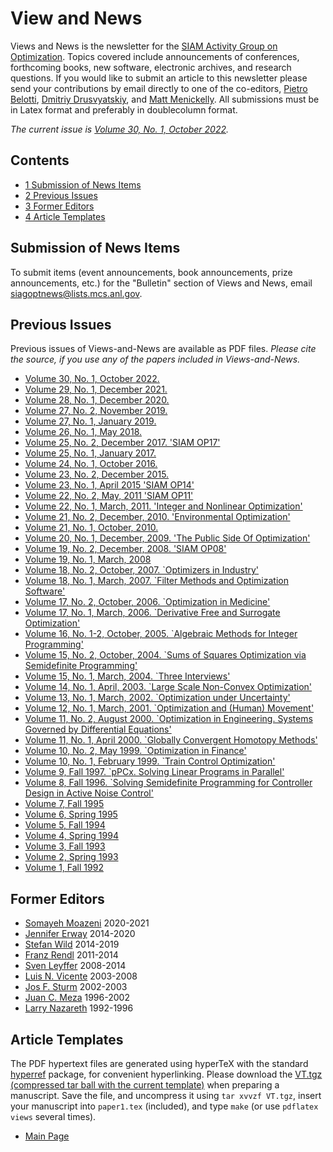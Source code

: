 View and News
=============

Views and News is the newsletter for the [SIAM Activity Group on Optimization](https://siagoptimization.github.io). Topics covered include announcements of conferences, forthcoming books, new software, electronic archives, and research questions. If you would like to submit an article to this newsletter please send your contributions by email directly to one of the co-editors, [Pietro Belotti](mailto:pietro.belotti@polimi.it), [Dmitriy Drusvyatskiy](mailto:ddrusv@uw.edu), and [Matt Menickelly](mailto:mmenickelly@anl.gov). All submissions must be in Latex format and preferably in doublecolumn format.

_The current issue is [Volume 30, No. 1, October 2022](https://siagoptimization.github.io/assets/views/ViewsAndNews-30-1.pdf "ViewsAndNews-30-1.pdf")._

Contents
--------

* [1 Submission of News Items](#Submission_of_News_Items)
* [2 Previous Issues](#Previous_Issues)
* [3 Former Editors](#Former_Editors)
* [4 Article Templates](#Article_Templates)


Submission of News Items
------------------------------------------------------------------------------------------------------------------------------------------

To submit items (event announcements, book announcements, prize announcements, etc.) for the "Bulletin" section of Views and News, email [siagoptnews@lists.mcs.anl.gov](mailto:siagoptnews@lists.mcs.anl.gov).

Previous Issues
------------------------------------------------------------------------------------------------------------------------

Previous issues of Views-and-News are available as PDF files. _Please cite the source, if you use any of the papers included in Views-and-News._

* [Volume 30, No. 1, October 2022.](https://siagoptimization.github.io/assets/views/ViewsAndNews-30-1.pdf "ViewsAndNews-30-1.pdf")
* [Volume 29, No. 1, December 2021.](https://siagoptimization.github.io/assets/views/ViewsAndNews-29-1.pdf "ViewsAndNews-29-1.pdf")
* [Volume 28, No. 1, December 2020.](https://siagoptimization.github.io/assets/views/ViewsAndNews-28-1.pdf "ViewsAndNews-28-1.pdf")
* [Volume 27, No. 2, November 2019.](https://siagoptimization.github.io/assets/views/ViewsAndNews-27-2.pdf "ViewsAndNews-27-2.pdf")
* [Volume 27, No. 1, January 2019.](https://siagoptimization.github.io/assets/views/ViewsAndNews-27-1.pdf "ViewsAndNews-27-1.pdf")
* [Volume 26, No. 1, May 2018.](https://siagoptimization.github.io/assets/views/ViewsAndNews-26-1.pdf "ViewsAndNews-26-1.pdf")
* [Volume 25, No. 2, December 2017. 'SIAM OP17'](https://siagoptimization.github.io/assets/views/ViewsAndNews-25-2.pdf "ViewsAndNews-25-2.pdf")
* [Volume 25, No. 1, January 2017.](https://siagoptimization.github.io/assets/views/ViewsAndNews-25-1.pdf "ViewsAndNews-25-1.pdf")
* [Volume 24, No. 1, October 2016.](https://siagoptimization.github.io/assets/views/ViewsAndNews-24-1.pdf "ViewsAndNews-24-1.pdf")
* [Volume 23, No. 2, December 2015.](https://siagoptimization.github.io/assets/views/ViewsAndNews-23-2.pdf "ViewsAndNews-23-2.pdf")
* [Volume 23, No. 1, April 2015 'SIAM OP14'](https://siagoptimization.github.io/assets/views/ViewsAndNews-23%281%29.pdf "ViewsAndNews-23(1).pdf")
* [Volume 22, No. 2, May, 2011 'SIAM OP11'](https://siagoptimization.github.io/assets/views/ViewsAndNews-22%282%29.pdf "ViewsAndNews-22(2).pdf")
* [Volume 22, No. 1, March, 2011. 'Integer and Nonlinear Optimization'](https://siagoptimization.github.io/assets/views/ViewsAndNews-22%281%29.pdf "ViewsAndNews-22(1).pdf")
* [Volume 21, No. 2, December, 2010. 'Environmental Optimization'](https://siagoptimization.github.io/assets/views/ViewsAndNews-21%282%29.pdf "ViewsAndNews-21(2).pdf")
* [Volume 21, No. 1, October, 2010.](https://siagoptimization.github.io/assets/views/ViewsAndNews-21%281%29.pdf "ViewsAndNews-21(1).pdf")
* [Volume 20, No. 1, December, 2009. 'The Public Side Of Optimization'](https://siagoptimization.github.io/assets/views/ViewsAndNews-20%281%29.pdf "ViewsAndNews-20(1).pdf")
* [Volume 19, No. 2, December, 2008. 'SIAM OP08'](https://siagoptimization.github.io/assets/views/19-2.pdf)
* [Volume 19, No. 1, March, 2008](https://siagoptimization.github.io/assets/views/19-1.pdf)
* [Volume 18, No. 2, October, 2007. `Optimizers in Industry'](https://siagoptimization.github.io/assets/views/18-2.pdf)
* [Volume 18, No. 1, March, 2007. `Filter Methods and Optimization Software'](https://siagoptimization.github.io/assets/views/18-1.pdf)
* [Volume 17, No. 2, October, 2006. `Optimization in Medicine'](https://siagoptimization.github.io/assets/views/17-2.pdf)
* [Volume 17, No. 1, March, 2006. `Derivative Free and Surrogate Optimization'](https://siagoptimization.github.io/assets/views/17-1.pdf)
* [Volume 16, No. 1-2, October, 2005. `Algebraic Methods for Integer Programming'](https://siagoptimization.github.io/assets/views/16-1-2.pdf)
* [Volume 15, No. 2, October, 2004. `Sums of Squares Optimization via Semidefinite Programming'](https://siagoptimization.github.io/assets/views/15-2.pdf)
* [Volume 15, No. 1, March, 2004. `Three Interviews'](https://siagoptimization.github.io/assets/views/15-1.pdf)
* [Volume 14, No. 1, April, 2003. `Large Scale Non-Convex Optimization'](https://siagoptimization.github.io/assets/views/14-1.pdf)
* [Volume 13, No. 1, March, 2002. `Optimization under Uncertainty'](https://siagoptimization.github.io/assets/views/13-1.pdf)
* [Volume 12, No. 1, March, 2001. `Optimization and (Human) Movement'](https://siagoptimization.github.io/assets/views/12-1.pdf)
* [Volume 11, No. 2, August 2000. `Optimization in Engineering. Systems Governed by Differential Equations'](https://siagoptimization.github.io/assets/views/11-2.pdf)
* [Volume 11, No. 1, April 2000. `Globally Convergent Homotopy Methods'](https://siagoptimization.github.io/assets/views/11-1.pdf)
* [Volume 10, No. 2, May 1999. `Optimization in Finance'](https://siagoptimization.github.io/assets/views/10-2.pdf)
* [Volume 10, No. 1, February 1999. `Train Control Optimization'](https://siagoptimization.github.io/assets/views/10-1.pdf)
* [Volume 9, Fall 1997. `pPCx. Solving Linear Programs in Parallel'](https://siagoptimization.github.io/assets/views/09.pdf)
* [Volume 8, Fall 1996. `Solving Semidefinite Programming for Controller Design in Active Noise Control'](https://siagoptimization.github.io/assets/views/08.pdf)
* [Volume 7, Fall 1995](https://siagoptimization.github.io/assets/views/07.pdf)
* [Volume 6, Spring 1995](https://siagoptimization.github.io/assets/views/06.pdf)
* [Volume 5, Fall 1994](https://siagoptimization.github.io/assets/views/05.pdf)
* [Volume 4, Spring 1994](https://siagoptimization.github.io/assets/views/04.pdf)
* [Volume 3, Fall 1993](https://siagoptimization.github.io/assets/views/03.pdf)
* [Volume 2, Spring 1993](https://siagoptimization.github.io/assets/views/02.pdf)
* [Volume 1, Fall 1992](https://siagoptimization.github.io/assets/views/01.pdf)

Former Editors
----------------------------------------------------------------------------------------------------------------------

* [Somayeh Moazeni](https://faculty.stevens.edu/smoazeni) 2020-2021
* [Jennifer Erway](http://www.wfu.edu/~erwayjb/) 2014-2020
* [Stefan Wild](http://www.mcs.anl.gov/~wild/) 2014-2019
* [Franz Rendl](http://campus.aau.at/org/visitenkarte.jsp?personalnr=2034) 2011-2014
* [Sven Leyffer](http://www.mcs.anl.gov/~leyffer) 2008-2014
* [Luis N. Vicente](http://www.mat.uc.pt/~lnv/) 2003-2008
* [Jos F. Sturm](http://orion.uwaterloo.ca/~hwolkowi/w04workshop.d/wphotos.d/obitjos.html) 2002-2003
* [Juan C. Meza](http://hpcrd.lbl.gov/~meza/) 1996-2002
* [Larry Nazareth](http://www.math.wsu.edu/faculty/nazareth/) 1992-1996

Article Templates
----------------------------------------------------------------------------------------------------------------------------

The PDF hypertext files are generated using hyperTeX with the standard [hyperref](http://arxiv.org/hypertex/) package, for convenient hyperlinking. Please download the [VT.tgz (compressed tar ball with the current template)](http://www.mcs.anl.gov/~wild/VT.tgz) when preparing a manuscript. Save the file, and uncompress it using `tar xvvzf VT.tgz`, insert your manuscript into `paper1.tex` (included), and type `make` (or use `pdflatex views` several times).

* [Main Page](https://siagoptimization.github.io)
